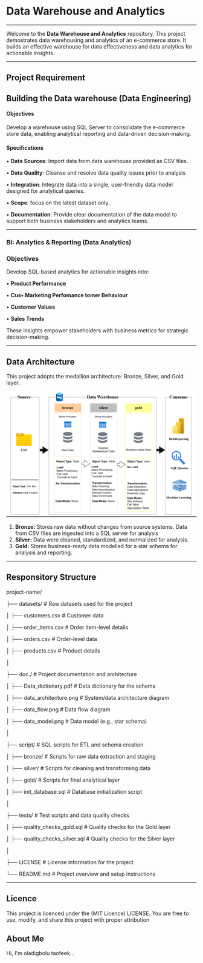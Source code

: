 # Data Warehouse and Analytics
----

Welcome to the **Data Warehouse and Analytics** repository.
This project demostrates data warehousing and analytics of an e-commerce store.  It builds an effective warehouse for data effectiveness and data analytics for actionable insights.

---

## Project Requirement 

## Building the Data warehouse (Data Engineering)

#### Objectives 
Develop a warehouse using SQL Server to consolidate the e-commerce store data, enabling analytical reporting and data-driven decision-making.

#### Specifications
•	**Data Sources**: Import data from data warehouse provided as CSV files.

•	**Data Quality**: Cleanse and resolve data quality issues prior to analysis

•	**Integration**: Integrate data into a single, user-friendly data model designed for analytical queries.

•	**Scope**: focus on the latest dataset only.

•	**Documentation**: Provide clear documentation of the data model to support both business stakeholders and analytics teams.

---

### BI: Analytics & Reporting (Data Analytics)

### Objectives 
Develop SQL-based analytics for actionable insights into:

•	**Product Performance**

•	**Cus•	**Marketing Perfomance**
tomer Behaviour**

•	**Customer Values**

•	**Sales Trends**


These insights empower stakeholders with business metrics for strategic decision-making.

---

## Data Architecture

This project adopts the medallion architecture: Bronze, Silver, and Gold layer.

![Data Architecture](doc./data_architecture.png)

1. **Bronze:** Stores raw data without changes from source systems. Data from CSV files are ingested into a SQL server for analysis
2. **Silver:** Data were cleaned, standardized, and normalized for analysis.
3. **Gold:** Stores business-ready data modelled for a star schema for analysis and reporting.    

---

## Responsitory Structure

project-name/

├── datasets/                     # Raw datasets used for the project

│   ├── customers.csv             # Customer data

│   ├── order_items.csv           # Order item-level details

│   ├── orders.csv                # Order-level data

│   ├── products.csv              # Product details

│

├── doc./                         # Project documentation and architecture

│   ├── Data_dictionary.pdf       # Data dictionary for the schema

│   ├── data_architecture.png     # System/data architecture diagram

│   ├── data_flow.png             # Data flow diagram

│   ├── data_model.png            # Data model (e.g., star schema)

│

├── script/                       # SQL scripts for ETL and schema creation

│   ├── bronze/                   # Scripts for raw data extraction and staging

│   ├── silver/                   # Scripts for cleaning and transforming data

│   ├── gold/                     # Scripts for final analytical layer

│   ├── init_database.sql         # Database initialization script

│

├── tests/                        # Test scripts and data quality checks

│   ├── quality_checks_gold.sql   # Quality checks for the Gold layer

│   ├── quality_checks_silver.sql # Quality checks for the Silver layer

│

├── LICENSE                       # License information for the project

└── README.md                     # Project overview and setup instructions


---
## Licence

This project is licenced under the (MIT Licence) LICENSE. You are free to use, modify, and share this project with proper attribution

## About Me

Hi, I'm oladigbolu taofeek...


